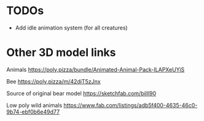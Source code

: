 # TODOs

-   Add idle animation system (for all creatures)

# Other 3D model links

Animals
https://poly.pizza/bundle/Animated-Animal-Pack-ILAPXeUYiS

Bee
https://poly.pizza/m/42djT5zJnx

Source of original bear model
https://sketchfab.com/billl90

Low poly wild animals
https://www.fab.com/listings/adb5f400-4635-46c0-9b74-ebf0b6e49d77
